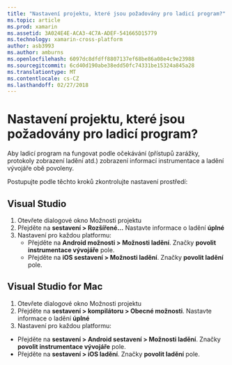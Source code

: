 ```yaml
---
title: "Nastavení projektu, které jsou požadovány pro ladicí program?"
ms.topic: article
ms.prod: xamarin
ms.assetid: 3A024E4E-ACA3-4C7A-ADEF-541665D15779
ms.technology: xamarin-cross-platform
author: asb3993
ms.author: amburns
ms.openlocfilehash: 6097dc8dfdff8807137ef68be86a08e4c9e23988
ms.sourcegitcommit: 6cd40d190abe38edd50fc74331be15324a845a28
ms.translationtype: MT
ms.contentlocale: cs-CZ
ms.lasthandoff: 02/27/2018
---
```

# <a name="what-project-settings-are-required-for-the-debugger"></a>Nastavení projektu, které jsou požadovány pro ladicí program?

Aby ladicí program na fungovat podle očekávání (přístupů zarážky, protokoly zobrazení ladění atd.) zobrazení informací instrumentace a ladění vývojáře obě povoleny.

Postupujte podle těchto kroků zkontrolujte nastavení prostředí:

## <a name="visual-studio"></a>Visual Studio
1. Otevřete dialogové okno Možnosti projektu
2. Přejděte na **sestavení > Rozšířené...** Nastavte informace o ladění **úplné**
3. Nastavení pro každou platformu:
   - Přejděte na **Android možnosti > Možnosti ladění**. Značky **povolit instrumentace vývojáře** pole.
   - Přejděte na **iOS sestavení > Možnosti ladění**. Značky **povolit ladění** pole.

## <a name="visual-studio-for-mac"></a>Visual Studio for Mac
1. Otevřete dialogové okno Možnosti projektu
2. Přejděte na **sestavení > kompilátoru > Obecné možnosti**. Nastavte informace o ladění **úplné**
3. Nastavení pro každou platformu:
  - Přejděte na **sestavení > Android sestavení > Možnosti ladění**. Značky **povolit instrumentace vývojáře** pole.
  - Přejděte na **sestavení > iOS ladění**. Značky **povolit ladění** pole.

